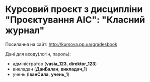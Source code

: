 # Курсовий проєкт з дисципліни "Проєктування АІС": "Класний журнал"
Посилання на сайт: http://kursova.pp.ua/gradesbook

Дані для входу(логін, пароль):
- адміністратор (**vasia_123**, **direktor_123**)
- викладач (**ДанБалан**, **викладач_1**)
- учень (**ІванСила**, **учень_1**)
